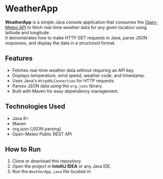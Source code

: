 # WeatherApp 

**WeatherApp** is a simple Java console application that consumes the [Open-Meteo API](https://open-meteo.com/) to fetch real-time weather data for any given location using latitude and longitude.  
It demonstrates how to make HTTP GET requests in Java, parse JSON responses, and display the data in a structured format.

## Features
- Fetches real-time weather data without requiring an API key.
- Displays temperature, wind speed, weather code, and timestamp.
- Uses Java's `HttpURLConnection` for HTTP requests.
- Parses JSON data using the `org.json` library.
- Built with Maven for easy dependency management.

## Technologies Used
- Java 8+
- Maven
- org.json (JSON parsing)
- Open-Meteo Public REST API

## How to Run
1. Clone or download this repository.
2. Open the project in **IntelliJ IDEA** or any Java IDE.
3. Run the `WeatherApp.java` file located in:
